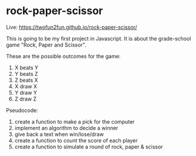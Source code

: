 # rock-paper-scissor

Live: https://twofun2fun.github.io/rock-paper-scissor/

This is going to be my first project in Javascript.
It is about the grade-school game "Rock, Paper and Scissor".

These are the possible outcomes for the game:

1. X beats Y
2. Y beats Z
3. Z beats X
4. X draw X
5. Y draw Y
6. Z draw Z

Pseudocode:

1. create a function to make a pick for the computer
2. implement an algorithm to decide a winner
3. give back a text when win/lose/draw
4. create a function to count the score of each player
5. create a function to simulate a round of rock, paper & scissor

